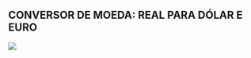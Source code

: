 ## CONVERSOR DE MOEDA: REAL PARA DÓLAR E EURO

<img src="https://github.com/darleyleal98/CurrencyConverter/assets/132721098/87d162e9-7c4f-4a44-a9a8-956f965eb7f9"> </img>
